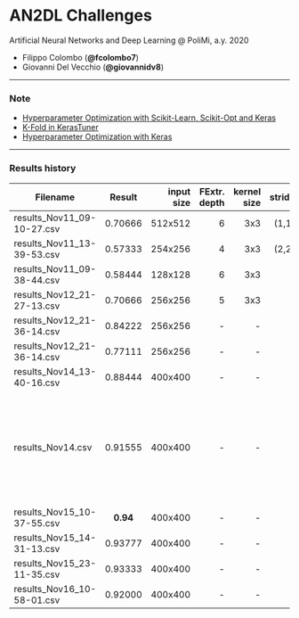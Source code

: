 # AN2DL Challenges
Artificial Neural Networks and Deep Learning @ PoliMi, a.y. 2020

- Filippo Colombo (**@fcolombo7**)
- Giovanni Del Vecchio (**@giovannidv8**)

---
### Note
* [Hyperparameter Optimization with Scikit-Learn, Scikit-Opt and Keras](https://towardsdatascience.com/hyperparameter-optimization-with-scikit-learn-scikit-opt-and-keras-f13367f3e796)
* [K-Fold in KerasTuner](https://mc.ai/how-to-do-cross-validation-in-keras-tuner/) 
* [Hyperparameter Optimization with Keras](https://towardsdatascience.com/hyperparameter-optimization-with-keras-b82e6364ca53)
---

### Results history

| Filename      | Result        | input size  | FExtr. depth | kernel size | stride | Class. HiddenLayer | Class. units | DropOut | L2 | base_model | info |
| ------------- |:-------------:| -----------:|-------------:|------------:|-------:|-------------------:|-------------:|--------:|---:|-----------:|-----:|
| results_Nov11_09-10-27.csv | 0.70666 | 512x512 | 6 | 3x3 | (1,1) | 1 | 256 | - | - | - |-|
| results_Nov11_13-39-53.csv | 0.57333 | 254x256 | 4 | 3x3 | (2,2) | 2 | 128 | 0.2 | 0.001 | - |-|
| results_Nov11_09-38-44.csv | 0.58444 | 128x128 | 6 | 3x3 | 1 | 3 | 64 | - | - | - |-|
| results_Nov12_21-27-13.csv | 0.70666 | 256x256 | 5 | 3x3 | 1 | 1 | 512 | 0.2 | 0.001 | - |-|
| results_Nov12_21-36-14.csv | 0.84222 | 256x256 | - | - | - | 1 | 256 | - | - | VGG16 |-|
| results_Nov12_21-36-14.csv | 0.77111 | 256x256 | - | - | - | 1 | 512+128 | - | - | VGG16 |-|
| results_Nov14_13-40-16.csv | 0.88444 | 400x400 | - | - | - | 1 | 448 | 0.1 | - | VGG16 |-|
| results_Nov14.csv | 0.91555 | 400x400 | - | - | - | 1 | 448 | 0.2 | - | VGG16 |rotation_range=20, width_shift_range=0.3, height_shift_range=0.3, zoom_range=0.4, horizontal_flip=True, #brightness_range = [0.6, 1.5], shear_range=10, channel_shift_range=100, fill_mode='reflect', rescale=1./255
|results_Nov15_10-37-55.csv| **0.94** | 400x400 | - | - | - | 1 | 512 | 0.2 | - | VGG16 |same augmentation as above
|results_Nov15_14-31-13.csv| 0.93777 | 400x400 | - | - | - | 2 | 512+448 | 0.1 | - | VGG16 |same augmentation as above
|results_Nov15_23-11-35.csv| 0.93333 | 400x400 | - | - | - | 2 | 512+512 | 0.2 | - | VGG16 |same augmentation as above
|results_Nov16_10-58-01.csv| 0.92000 | 400x400 | - | - | - | 2 | 512+512 | - | 0.001 | VGG16 |same augmentation as above
